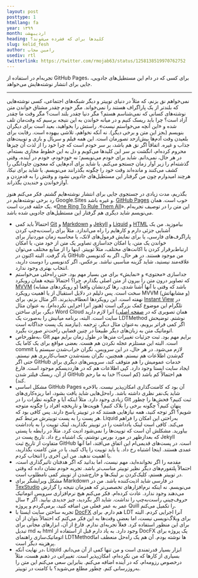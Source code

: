 ```yaml
---
layout: post
posttype: 1
htmllang: fa
year: ۱۳۹۹
month: اردیبهشت
heading: کلیدها برای که فشرده می‌شوند؟
slug: kelid_fesh
author: رامین مجاب
usediv: rtl
twitterlink: https://twitter.com/rmojab63/status/1258138519970762752
---
```


تجربه‌ام در استفاده از GitHub Pages، برای کسی که در دام این مستطیل‌های جادویی، جایی برای انتشار نوشته‌هایش می‌خواهد.
 
 ---
 
نمی‌خواهم نق بزنم، که مثلاً در دنیای توییتر و دیگر شبکه‌های اجتماعی، کسی نوشته‌هایی که بلندتر از یک پاراگراف هستند را نمی‌خواند. مگر خودم چقدر مشتاق خواندن متن نوشته‌های کسانی که نمی‌شناسم هستم؟ مگر دنیا چقدر بلند است؟ مگر وقت ما چقدر آزاد است؟ چرا باید ریسک کنیم و در میانه خواندن به این نتیجه برسیم که وقت‌مان تلف شده و «این آنچه می‌خواستم نیست». راستش را بخواهید، بعید است برای دیگران بنویسم (بجز این متن و برخی دیگر). نه آنکه نخواهم، تلاشی بیهوده است. رقابت برای بلعیدن وقت آدم‌ها بیش‌ازحد تصورمان است. این همه فیلم و سریال و بازی و توییت‌های جذاب و غیره. اتفاقاً اگر نق هم باشد، بر سر خودم است که چرا خود را از لذت آن چیزها محروم کرده‌ام، انگشت بر سر این کلیدها می‌کوبم و دل به این خطوط مجازی بسته‌ام. در هر حال، نمی‌دانم. شاید برای خودم می‌نویسم؛ نه خودِخودم، خودم در آینده، وقتی گذشته‌ام را زیر آوار زمان جستجو می‌کنم. یا شاید برای آدم‌هایی که معجون جاودانگی را کشف می‌کنند و مانده‌اند وقت خود را چگونه بگذرانند می‌نویسم. یا شاید برای نیکا، هرچند امیدوارم چون من گرفتار این مستطیل‌های جادویی نشود و وقتش را به قدم‌زدن و آوازخواندن و خندیدن بگذراند.

بگذریم، مدت زیادی در جستجوی جایی برای انتشار نوشته‌هایم گشتم. فکر می‌کنم هنوز رد برخی نوشته‌هایم در Google.Sites و غیره باشد. [GitHub Pages](https://pages.github.com/) خوب است. همان یک حلقه قدرت است.  «[One Ring To Rule Them All](https://en.wikipedia.org/wiki/One_Ring)». این متن را در توصیف تجربه‌ام می‌نویسم شاید دیگری هم گرفتار این مستطیل‌های جادویی شده باشد.
- احتمالاً باید کمی [Git](https://en.wikipedia.org/wiki/Git) و  [Markdown](https://en.wikipedia.org/wiki/Markdown) و [Jekyll](https://jekyllrb.com/) و [Liquid](https://shopify.github.io/liquid/) و [HTML](https://en.wikipedia.org/wiki/HTML) بیاموزید. من یک آشنایی جزئی دارم و کارهایم را راه می‌اندازد. مثلاً برای راست‌به‌چپ کردن پاراگرف‌های فارسی، یا برای نمایش فرمول‌های لاتک، یا محاسبه زمان موردنیاز برای خواندن یک متن، یا امکان جداسازی تصاویر یک متن از خود متن، یا امکان ارتباط‌برقرار کردن با اکانت‌های مختلف، مثلاً توییتر. اینها را از منابع مختلف می‌توان یاد گرفت. البته اکنون در GitHub من موجود هستند. در هر حال، اگر به کدنویسی علاقه‌مند نیستید، شاید گزینه مناسبی نباشد. برعکس، اگر کدنویسی را دوست دارید، انتخاب بهتری وجود ندارد.
- جداسازی «محتوی» و «نمایش» برای من بسیار مهم بود. حتی راه‌حلی می‌خواستم که تصاویر درون متن را بیرون از متن اصلی بگذارم. چرا؟ احتمالاً نتیجه همان رویکرد [MVVM](https://en.wikipedia.org/wiki/Model%E2%80%93view%E2%80%93viewmodel) (و رویکردهای مشابه) باشد که وقتی با آنها آشنا شدی، رها کردنشان واقعاً سخت است. پس دلیلم در دلایل استقبال از یا اهمیت رویکرد MVVM (و مشابهاتش) نهفته است. این رویکردها انعطاف‌پذیرند. اگر مثال بزنم، برای [Instant View](https://instantview.telegram.org/) در تلگرام این موضوع کمک بزرگی است (هنوز آنرا اجرایی نکرده‌ام). به عنوان مثال دیگر، برای ساختن Word Cloud آنرا لازم دارید (همان تصویری که در [صفحه اصلی](https://rmojab63.github.io/) سایت است. البته، برنامه میانیش را به‌صورت یک LDTMethod نوشتم. توضیحش نیازمند یک پست جداگانه است). اگر کمی فراتر برویم، به‌عنوان مثال دیگر، ترجمه اتوماتیک متن به زبان‌های دیگر طبیعتاً در چنین فضایی راحت‌تر صورت بگیرد.
- به‌طورخاص، Git برایم مهم بود. ثبت جزئيات تغییرات متن‌ها در طول زمان برایم مهم است. البته این مستلزم عجله نکردن هم هست. بعضی مواقع برای یک کاما یک commit لازم می‌شود. در هر حال، در این سرویس، نگران خراب‌شدن سیستم یا گم‌شدن اطلاعات هم نیستم. همچنین، نگران بسته‌شدن حساب‌کاربری هم نیستم. حتی اگر GitHub خدمات عمومیش را هم متوقف کند، سرویس‌های دیگری برای ایجاد سایت ایستا وجود دارد. کپی اطلاعات هم که در هارددیسکم موجود است. فارغ از آن، ریسک فیلتر شدن GitHub هم احتمالاً کم باشد (کم است؟! خدا به ما رحم کند).
- مشکل اساسی GitHub Pages آن بود که کامنت‌گذاری امکان‌پذیر نیست. بالاخره شاید یک‌نفر نظری داشته باشد. راه‌حل‌هایی شاید یافت بشود، اما ریزه‌کاری‌های زیادی وجود دارد. مثلاً اینکه آیا و چگونه نظرات را در Git ثبت کنیم؟ فحش‌ها را چطور پنهان کنیم؟ چگونه برخی را بلاک کنیم؟ هویت‌ها و تاریخچه افراد را چگونه متوجه شویم؟ اگر توجه کنید، همه نیازهایی هستند که در توییتر پاسخ دارند. پس کافی بود که هر پست را به پست توییترش مرتبط کنم. Liquid به‌راحتی این امکان را فراهم می‌کند. کافی است لینک یادداشت را در توییتر بگذارید، لینک توییت را به یادداشت بیاورید. مشکلش آن است که توییت‌ها را نمی‌شود ادیت کرد. مثلاً در رابطه با پستی که بعدازظهر در مورد بورس نوشتم، یک اشتباه رخ داد. تاریخ پست در Jekyll متفاوت از تاریخ ثبت GitHub است. در پست‌های قدیمی‌ام این اتفاق می‌افتد، اما آنها عمدی هستند. اینجا اشتباه رخ داد. یا باید توییت را پاک کنید، یا در متن کامنت بگذارید، یا اهمیت ندهید. من این آخری را انتخاب کردم.
- مقدمه را اگر نخوانده‌اید، مهم نیست، اما بدانید که اگر هدفتان تا‌ثیرگذاری است، احتمالاً پلتفورم‌های دیگر نظیر توییتر مناسب‌تر باشد. تجربه خودم نشان داده که وقتی در توییتر هستم، کلیک‌کردن بر لینک‌ها و خارج‌شدن از توییتر کمی نامطلوب است.
- مشکل ویرایشگر برای Markdown در فارسی شاید اذیت‌کننده باشد. من در [TexStudio](https://www.texstudio.org/) می‌نویسم. نه اینکه نرم‌افزارهای تخصصی‌تر که همزمان نتیجه را گزارش می‌دهند وجود ندارد. عادت کرده‌ام. فکر می‌کنم هیچ نرم‌افزاری سرویس اتوماتیک حروف‌چینی راست‌به‌چپ را نداشت. شاید اگر بگردید، چیز جدیدی بیابید. اگر ۴ سال عمر به عمر فعلی من اضافه کنید، برمی‌گردم و پروژه Quill را تکمیل می‌کنم.
- تجربه ساختن سایت ایستا با [DocFX](https://dotnet.github.io/docfx/) هم دارم. برای LDT آنرا اجرایی کردم. البته برای وبلاگ‌نویسی نیست، اما بعضی وقت‌ها به این فکر می‌کنم که احتمالاً بتوان از آن برای این منظور استفاده کرد. فعلاً تجربه‌ای ندارم. فارغ از آن، ابزارهای مجانی برای تبدیل md به html وجود دارد. به یاد دارم قبل از استفاده از DocFX یک پروژه برای اتوماتیک‌سازی راهنمای LDTMethodها نوشته بودم. آن هم یک راه‌حل منعطف اما پرهزینه دیگر است.
- در نهایت آنکه، Liquid ابزار بسیار قدرتمندی است و من تنها کمی از آن می‌دانم. بسیاری از کارها که من نکرده‌ام، امکان‌پذیر است. تغییراتی در ذهنم هست، مثلاً درخصوص رزومه‌ام، که در آینده اضافه می‌کنم. بنابراین سعی می‌کنم این متن را به‌روزرسانی کنم. چطور مطلع می‌شوید؟ با کامنت در توییتر. 

 